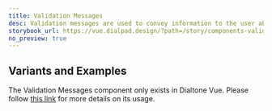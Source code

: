 ```yaml
---
title: Validation Messages
desc: Validation messages are used to convey information to the user about the current state of the input element. These messages can have an error, warning or success type.
storybook_url: https://vue.dialpad.design/?path=/story/components-validation-messages--default
no_preview: true
---
```


## Variants and Examples

The Validation Messages component only exists in Dialtone Vue. Please follow [this link](https://vue.dialpad.design/?path=/docs/components-validation-messages--default) for more details on its usage.
